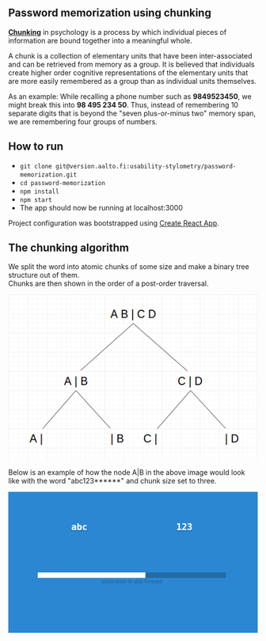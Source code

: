 ## Password memorization using chunking

[**Chunking**](https://en.wikipedia.org/wiki/Chunking_(psychology)) in psychology is a process by which individual pieces of information are bound together into a meaningful whole.    

A chunk is a collection of elementary units that have been inter-associated and can be retrieved from memory as a group.
It is believed that individuals create higher order cognitive representations of the elementary units that are more easily remembered as a group than as individual units themselves.  

As an example: While recalling a phone number such as **9849523450**, we might break this into **98 495 234 50**. Thus, instead of remembering 10 separate digits that is beyond the "seven plus-or-minus two" memory span, we are remembering four groups of numbers.

## How to run

* `git clone git@version.aalto.fi:usability-stylometry/password-memorization.git`
* `cd password-memorization`
* `npm install`
* `npm start`
* The app should now be running at localhost:3000

Project configuration was bootstrapped using [Create React App](https://github.com/facebookincubator/create-react-app/blob/master/packages/react-scripts/template/README.md).

## The chunking algorithm 

We split the word into atomic chunks of some size and make a binary tree structure out of them.    
Chunks are then shown in the order of a post-order traversal.

![chunking algorithm](/img/chunking_algorithm.png)    
      
Below is an example of how the node A|B in the above image would look like with the word "abc123******" and chunk size set to three.
    
![UI example](/img/UI_example.png)
